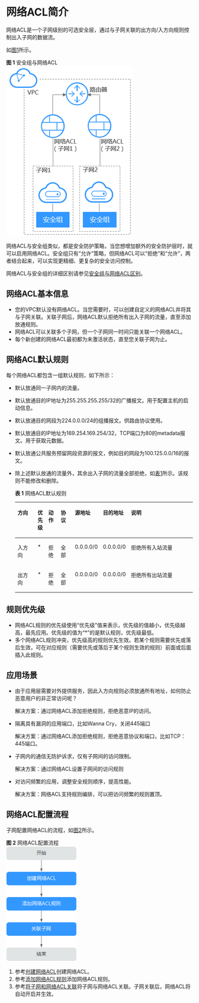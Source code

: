 # 网络ACL简介<a name="acl_0001"></a>

网络ACL是一个子网级别的可选安全层，通过与子网关联的出方向/入方向规则控制出入子网的数据流。

如[图1](#fig10469151512467)所示。

**图 1**  安全组与网络ACL<a name="fig10469151512467"></a>  
![](figures/安全组与网络ACL.png "安全组与网络ACL")

网络ACL与安全组类似，都是安全防护策略，当您想增加额外的安全防护层时，就可以启用网络ACL。安全组只有“允许”策略，但网络ACL可以“拒绝”和“允许”，两者结合起来，可以实现更精细、更复杂的安全访问控制。

网络ACL与安全组的详细区别请参见[安全组与网络ACL区别](安全组与网络ACL区别.md)。

## 网络ACL基本信息<a name="section1952742625114"></a>

-   您的VPC默认没有网络ACL。当您需要时，可以创建自定义的网络ACL并将其与子网关联。关联子网后，网络ACL默认拒绝所有出入子网的流量，直至添加放通规则。
-   网络ACL可以关联多个子网，但一个子网同一时间只能关联一个网络ACL。
-   每个新创建的网络ACL最初都为未激活状态，直至您关联子网为止。

## 网络ACL默认规则<a name="section99541345213"></a>

每个网络ACL都包含一组默认规则，如下所示：

-   默认放通同一子网内的流量。
-   默认放通目的IP地址为255.255.255.255/32的广播报文。用于配置主机的启动信息。
-   默认放通目的网段为224.0.0.0/24的组播报文。供路由协议使用。
-   默认放通目的IP地址为169.254.169.254/32，TCP端口为80的metadata报文。用于获取元数据。
-   默认放通公共服务预留网段资源的报文，例如目的网段为100.125.0.0/16的报文。
-   除上述默认放通的流量外，其余出入子网的流量全部拒绝，如[表1](#table1034601475112)所示。该规则不能修改和删除。

    **表 1**  网络ACL默认规则

    <a name="table1034601475112"></a>
    <table><thead align="left"><tr id="row1267171445118"><th class="cellrowborder" valign="top" width="11.918808119188078%" id="mcps1.2.8.1.1"><p id="p4671214185116"><a name="p4671214185116"></a><a name="p4671214185116"></a>方向</p>
    </th>
    <th class="cellrowborder" valign="top" width="6.05939406059394%" id="mcps1.2.8.1.2"><p id="p46711614195111"><a name="p46711614195111"></a><a name="p46711614195111"></a>优先级</p>
    </th>
    <th class="cellrowborder" valign="top" width="7.0892910708929096%" id="mcps1.2.8.1.3"><p id="p186711114105115"><a name="p186711114105115"></a><a name="p186711114105115"></a>动作</p>
    </th>
    <th class="cellrowborder" valign="top" width="8.25917408259174%" id="mcps1.2.8.1.4"><p id="p86711114195114"><a name="p86711114195114"></a><a name="p86711114195114"></a>协议</p>
    </th>
    <th class="cellrowborder" valign="top" width="14.198580141985797%" id="mcps1.2.8.1.5"><p id="p12671101405114"><a name="p12671101405114"></a><a name="p12671101405114"></a>源地址</p>
    </th>
    <th class="cellrowborder" valign="top" width="12.568743125687428%" id="mcps1.2.8.1.6"><p id="p2671814165117"><a name="p2671814165117"></a><a name="p2671814165117"></a>目的地址</p>
    </th>
    <th class="cellrowborder" valign="top" width="39.90600939906009%" id="mcps1.2.8.1.7"><p id="p136711114195118"><a name="p136711114195118"></a><a name="p136711114195118"></a>说明</p>
    </th>
    </tr>
    </thead>
    <tbody><tr id="row167117147516"><td class="cellrowborder" valign="top" width="11.918808119188078%" headers="mcps1.2.8.1.1 "><p id="p14671214175113"><a name="p14671214175113"></a><a name="p14671214175113"></a>入方向</p>
    </td>
    <td class="cellrowborder" valign="top" width="6.05939406059394%" headers="mcps1.2.8.1.2 "><p id="p467181413516"><a name="p467181413516"></a><a name="p467181413516"></a>*</p>
    </td>
    <td class="cellrowborder" valign="top" width="7.0892910708929096%" headers="mcps1.2.8.1.3 "><p id="p767141475110"><a name="p767141475110"></a><a name="p767141475110"></a>拒绝</p>
    </td>
    <td class="cellrowborder" valign="top" width="8.25917408259174%" headers="mcps1.2.8.1.4 "><p id="p12671161413512"><a name="p12671161413512"></a><a name="p12671161413512"></a>全部</p>
    </td>
    <td class="cellrowborder" valign="top" width="14.198580141985797%" headers="mcps1.2.8.1.5 "><p id="p1967117148511"><a name="p1967117148511"></a><a name="p1967117148511"></a>0.0.0.0/0</p>
    </td>
    <td class="cellrowborder" valign="top" width="12.568743125687428%" headers="mcps1.2.8.1.6 "><p id="p10671101425118"><a name="p10671101425118"></a><a name="p10671101425118"></a>0.0.0.0/0</p>
    </td>
    <td class="cellrowborder" valign="top" width="39.90600939906009%" headers="mcps1.2.8.1.7 "><p id="p967101418517"><a name="p967101418517"></a><a name="p967101418517"></a>拒绝所有入站流量</p>
    </td>
    </tr>
    <tr id="row11671414155113"><td class="cellrowborder" valign="top" width="11.918808119188078%" headers="mcps1.2.8.1.1 "><p id="p1567121445119"><a name="p1567121445119"></a><a name="p1567121445119"></a>出方向</p>
    </td>
    <td class="cellrowborder" valign="top" width="6.05939406059394%" headers="mcps1.2.8.1.2 "><p id="p2671161475110"><a name="p2671161475110"></a><a name="p2671161475110"></a>*</p>
    </td>
    <td class="cellrowborder" valign="top" width="7.0892910708929096%" headers="mcps1.2.8.1.3 "><p id="p18671181425114"><a name="p18671181425114"></a><a name="p18671181425114"></a>拒绝</p>
    </td>
    <td class="cellrowborder" valign="top" width="8.25917408259174%" headers="mcps1.2.8.1.4 "><p id="p667111455114"><a name="p667111455114"></a><a name="p667111455114"></a>全部</p>
    </td>
    <td class="cellrowborder" valign="top" width="14.198580141985797%" headers="mcps1.2.8.1.5 "><p id="p3671114195119"><a name="p3671114195119"></a><a name="p3671114195119"></a>0.0.0.0/0</p>
    </td>
    <td class="cellrowborder" valign="top" width="12.568743125687428%" headers="mcps1.2.8.1.6 "><p id="p06711814205118"><a name="p06711814205118"></a><a name="p06711814205118"></a>0.0.0.0/0</p>
    </td>
    <td class="cellrowborder" valign="top" width="39.90600939906009%" headers="mcps1.2.8.1.7 "><p id="p17671814105114"><a name="p17671814105114"></a><a name="p17671814105114"></a>拒绝所有出站流量</p>
    </td>
    </tr>
    </tbody>
    </table>


## 规则优先级<a name="section74125695419"></a>

-   网络ACL规则的优先级使用“优先级”值来表示，优先级的值越小，优先级越高，最先应用。优先级的值为“\*”的是默认规则，优先级最低。
-   多个网络ACL规则冲突，优先级高的规则优先生效。若某个规则需要优先或落后生效，可在对应规则（需要优先或落后于某个规则生效的规则）前面或后面插入此规则。

## 应用场景<a name="section1864416226298"></a>

-   由于应用层需要对外提供服务，因此入方向规则必须放通所有地址，如何防止恶意用户的非正常访问呢？

    解决方案：通过网络ACL添加拒绝规则，拒绝恶意IP的访问。

-   隔离具有漏洞的应用端口，比如Wanna Cry，关闭445端口

    解决方案：通过网络ACL添加拒绝规则，拒绝恶意协议和端口，比如TCP：445端口。

-   子网内的通信无防护诉求，仅有子网间的访问限制。

    解决方案：通过网络ACL设置子网间的访问规则

-   对访问频繁的应用，调整安全规则顺序，提高性能。

    解决方案：网络ACL支持规则编排，可以把访问频繁的规则置顶。


## 网络ACL配置流程<a name="section14396131910515"></a>

子网配置网络ACL的流程，如[图2](#fig91216511166)所示。

**图 2**  网络ACL配置流程<a name="fig91216511166"></a>  
![](figures/网络ACL配置流程.png "网络ACL配置流程")

1.  参考[创建网络ACL](创建网络ACL.md)创建网络ACL。
2.  参考[添加网络ACL规则](添加网络ACL规则.md)添加网络ACL规则。
3.  参考[将子网和网络ACL关联](将子网和网络ACL关联.md)将子网与网络ACL关联。子网关联后，网络ACL将自动开启并生效。

